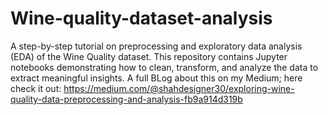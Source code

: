 # Wine-quality-dataset-analysis
A step-by-step tutorial on preprocessing and exploratory data analysis (EDA) of the Wine Quality dataset. This repository contains Jupyter notebooks demonstrating how to clean, transform, and analyze the data to extract meaningful insights.
A full BLog about this on my Medium; here check it out: https://medium.com/@shahdesigner30/exploring-wine-quality-data-preprocessing-and-analysis-fb9a914d319b

